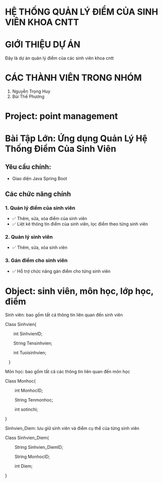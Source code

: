 # HỆ THỐNG QUẢN LÝ ĐIỂM CỦA SINH VIÊN KHOA CNTT
# GIỚI THIỆU DỰ ÁN
Đây là dự án quản lý điểm của các sinh viên khoa cntt
# CÁC THÀNH VIÊN TRONG NHÓM
1. Nguyễn Trọng Huy
2. Bùi Thế Phương
# Project: point management
# Bài Tập Lớn: Ứng dụng Quản Lý Hệ Thống Điểm Của Sinh Viên
## Yêu cầu chính:
- Giao diện Java Spring Boot

## Các chức năng chính

### 1. Quản lý điểm của sinh viên
- ✅ Thêm, sửa, xóa điểm của sinh viên
- ✅ Liệt kê thông tin điểm của sinh viên, lọc điểm theo từng sinh viên

### 2. Quản lý sinh viên
- ✅ Thêm, sửa, xóa sinh viên

### 3. Gán điểm cho sinh viên
- ✅ Hỗ trợ chức năng gán điểm cho từng sinh viên

# Object: sinh viên, môn học, lớp học, điểm
Sinh viên: bao gồm tất cả thông tin liên quan đến sinh viên

Class Sinhvien{

       int SinhvienID;

       String Tensinhvien;

       int Tuoisinhvien;

   }

Môn học: bao gồm tất cả các thông tin liên quan đến môn học

Class Monhoc{

        int MonhocID;

        String Tenmonhoc;

        int sotinchi;

}

Sinhvien_Diem: lưu giữ sinh viên và điểm cụ thể của từng sinh viên

Class Sinhvien_Diem{ 

        String Sinhvien_DiemID;

        String MonhocID;

        int Diem;

}
